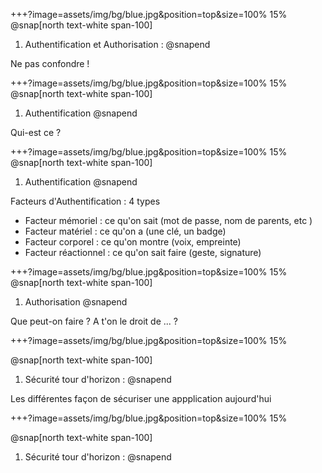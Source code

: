 +++?image=assets/img/bg/blue.jpg&position=top&size=100% 15%
@snap[north text-white span-100]
1. Authentification et Authorisation : 
@snapend

Ne pas confondre ! 

+++?image=assets/img/bg/blue.jpg&position=top&size=100% 15%
@snap[north text-white span-100]
1. Authentification 
@snapend

Qui-est ce ? 

+++?image=assets/img/bg/blue.jpg&position=top&size=100% 15%
@snap[north text-white span-100]
1. Authentification 
@snapend

Facteurs d'Authentification : 4 types<br/>

 - Facteur mémoriel : ce qu'on sait (mot de passe, nom de parents, etc )
 - Facteur matériel : ce qu'on a (une clé, un badge)
 - Facteur corporel : ce qu'on montre (voix, empreinte)
 - Facteur réactionnel : ce qu'on sait faire (geste, signature)

+++?image=assets/img/bg/blue.jpg&position=top&size=100% 15%
@snap[north text-white span-100]
1. Authorisation 
@snapend

Que peut-on faire ? A t'on le droit de ... ? 

+++?image=assets/img/bg/blue.jpg&position=top&size=100% 15%

@snap[north text-white span-100]
1. Sécurité tour d'horizon  : 
@snapend

Les différentes façon de sécuriser une appplication aujourd'hui

+++?image=assets/img/bg/blue.jpg&position=top&size=100% 15%

@snap[north text-white span-100]
1. Sécurité tour d'horizon  : 
@snapend




